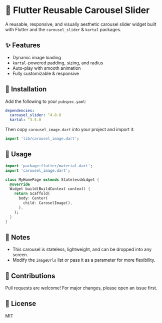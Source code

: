 # 📸 Flutter Reusable Carousel Slider

A reusable, responsive, and visually aesthetic carousel slider widget built with Flutter and the `carousel_slider` & `kartal` packages.

## ✨ Features
- Dynamic image loading
- `kartal`-powered padding, sizing, and radius
- Auto-play with smooth animation
- Fully customizable & responsive

## 🚀 Installation

Add the following to your `pubspec.yaml`:

```yaml
dependencies:
  carousel_slider: ^4.0.0
  kartal: ^3.5.0
```

Then copy `carousel_image.dart` into your project and import it:

```dart
import 'lib/carousel_image.dart';
```

## 🧩 Usage

```dart
import 'package:flutter/material.dart';
import 'carousel_image.dart';

class MyHomePage extends StatelessWidget {
  @override
  Widget build(BuildContext context) {
    return Scaffold(
      body: Center(
        child: CaroselImage(),
      ),
    );
  }
}
```

## 📌 Notes
- This carousel is stateless, lightweight, and can be dropped into any screen.
- Modify the `imageUrls` list or pass it as a parameter for more flexibility.

## 🤝 Contributions

Pull requests are welcome! For major changes, please open an issue first.

## 📜 License

MIT
